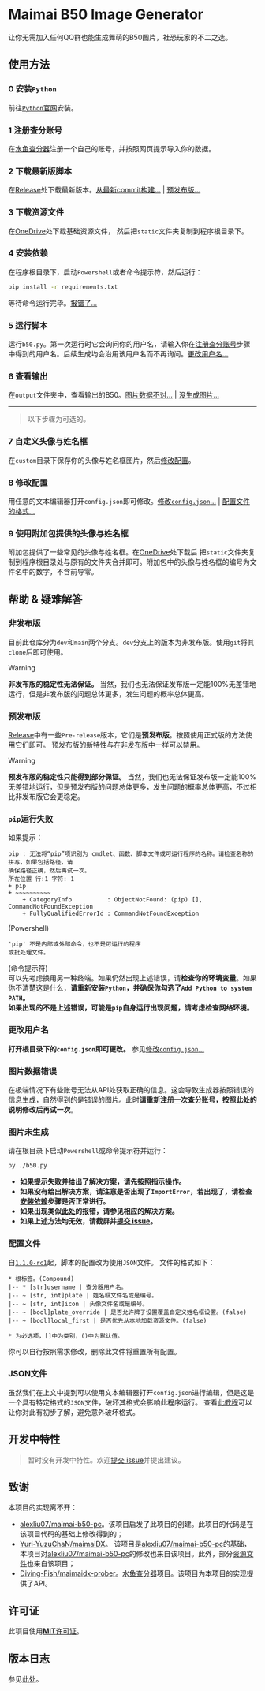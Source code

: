 # Maimai B50 Image Generator

让你无需加入任何QQ群也能生成舞萌的B50图片，社恐玩家的不二之选。  

## 使用方法

### 0 安装`Python`
前往[`Python`官网](https://www.python.org/)安装。

### 1 注册查分账号
在[水鱼查分器](https://www.diving-fish.com/maimaidx/prober/)注册一个自己的账号，并按照网页提示导入你的数据。

### 2 下载最新版脚本
在[Release](https://github.com/nhdsd/maimai-b50-image-generator/releases)处下载最新版本。[从最新commit构建...](#非发布版) | [预发布版...](#预发布版)

### 3 下载资源文件
在[OneDrive](https://1drv.ms/u/c/68dff5f977fb346f/EasYNIMQBYlMsJFdviOkQfkBY7lDnkbooSRIxhd2ABxYIw?e=lYwnxL)处下载基础资源文件，
然后把`static`文件夹复制到程序根目录下。

### 4 安装依赖
在程序根目录下，启动`Powershell`或者命令提示符，然后运行：
```bash
pip install -r requirements.txt
```
等待命令运行完毕。[报错了...](#pip运行失败)

### 5 运行脚本
运行`b50.py`。第一次运行时它会询问你的用户名，请输入你在[注册查分账号](#1-注册查分账号)步骤中得到的用户名。后续生成均会沿用该用户名而不再询问。[更改用户名...](#更改用户名)

### 6 查看输出
在`output`文件夹中，查看输出的B50。[图片数据不对...](#图片数据错误) | [没生成图片...](#图片未生成)

---

> 以下步骤为可选的。

### 7 自定义头像与姓名框
在`custom`目录下保存你的头像与姓名框图片，然后[修改配置](#8-修改配置)。 

### 8 修改配置
用任意的文本编辑器打开`config.json`即可修改。[修改`config.json`...](#配置文件) | [配置文件的格式...](#JSON文件)

### 9 使用附加包提供的头像与姓名框
附加包提供了一些常见的头像与姓名框。在[OneDrive](https://1drv.ms/u/c/68dff5f977fb346f/EX_PkI8HREtHgI6Fyh1fy14BNFor-yevkQ314XCw9wRV3w?e=k7VWuB)处下载后
把`static`文件夹复制到程序根目录处与原有的文件夹合并即可。附加包中的头像与姓名框的编号为文件名中的数字，不含前导零。

## 帮助 & 疑难解答

### 非发布版

目前此仓库分为`dev`和`main`两个分支。`dev`分支上的版本为非发布版。使用`git`将其`clone`后即可使用。

> [!WARNING]
> **非发布版的稳定性无法保证。** 当然，我们也无法保证发布版一定能100%无差错地运行，但是非发布版的问题总体更多，发生问题的概率总体更高。

### 预发布版
[Release](https://github.com/nhdsd/maimai-b50-image-generator/releases)中有一些`Pre-release`版本，它们是**预发布版**。按照使用正式版的方法使用它们即可。
预发布版的新特性与在[非发布版](#非发布版)中一样可以禁用。

> [!WARNING]
> **预发布版的稳定性只能得到部分保证。** 当然，我们也无法保证发布版一定能100%无差错地运行，但是预发布版的问题总体更多，发生问题的概率总体更高，不过相比非发布版它会更稳定。

### `pip`运行失败

如果提示：
```
pip : 无法将“pip”项识别为 cmdlet、函数、脚本文件或可运行程序的名称。请检查名称的拼写，如果包括路径，请
确保路径正确，然后再试一次。
所在位置 行:1 字符: 1
+ pip
+ ~~~~~~~~~~
    + CategoryInfo          : ObjectNotFound: (pip) [], CommandNotFoundException
    + FullyQualifiedErrorId : CommandNotFoundException
```
(Powershell)  
```
'pip' 不是内部或外部命令，也不是可运行的程序
或批处理文件。
```
(命令提示符)  
可以先考虑换用另一种终端。如果仍然出现上述错误，请**检查你的环境变量**。如果你不清楚这是什么，**请重新安装`Python`，并确保你勾选了`Add Python to system PATH`。**  
**如果出现的不是上述错误，可能是`pip`自身运行出现问题，请考虑检查网络环境。**

### 更改用户名
**打开根目录下的`config.json`即可更改。** 参见[修改`config.json`...](#配置文件)

### 图片数据错误
在极端情况下有些账号无法从API处获取正确的信息。这会导致生成器按照错误的信息生成，自然得到的是错误的图片。此时**请[重新注册一次查分账号](#1-注册查分账号)，按照[此处](#更改用户名)的说明修改后再试一次**。

### 图片未生成
请在根目录下启动`Powershell`或命令提示符并运行：
```bash
py ./b50.py
```
- **如果提示失败并给出了解决方案，请先按照指示操作。**
- **如果没有给出解决方案，请注意是否出现了`ImportError`，若出现了，请检查[安装依赖](#4-安装依赖)步骤是否正常进行。**
- **如果出现类似[此处](#pip运行失败)的报错，请参见相应的解决方案。**
- **如果上述方法均无效，请截屏并[提交 issue](https://github.com/nhdsd/maimai-b50-image-generator/issues/new)。**

### 配置文件
自[`1.1.0-rc1`](https://github.com/nhdsd/maimai-b50-image-generator/releases/tag/v1.1.0-rc1)起，脚本的配置改为使用`JSON`文件。
文件的格式如下：
```
* 根标签。(Compound)
|-- * [str]username | 查分器用户名。
|-- ~ [str, int]plate | 姓名框文件名或是编号。
|-- ~ [str, int]icon | 头像文件名或是编号。
|-- ~ [bool]plate_override | 是否允许牌子设置覆盖自定义姓名框设置。(false)
|-- ~ [bool]local_first | 是否优先从本地加载资源文件。(false)

* 为必选项，[]中为类别，()中为默认值。
```
你可以自行按照需求修改，删除此文件将重置所有配置。

### JSON文件
虽然我们在上文中提到可以使用文本编辑器打开`config.json`进行编辑，但是这是一个具有特定格式的`JSON`文件，破坏其格式会影响此程序运行。
查看[此教程](https://www.runoob.com/json/json-syntax.html)可以让你对此有初步了解，避免意外破坏格式。

## 开发中特性
> 暂时没有开发中特性。欢迎[提交 issue](https://github.com/nhdsd/maimai-b50-image-generator/issues/new)并提出建议。

## 致谢

本项目的实现离不开：
- [alexliu07/maimai-b50-pc](https://github.com/alexliu07/maimai-b50-pc)。该项目启发了此项目的创建。此项目的代码是在该项目代码的基础上修改得到的；
- [Yuri-YuzuChaN/maimaiDX](https://github.com/Yuri-YuzuChaN/maimaiDX)。
  该项目是[alexliu07/maimai-b50-pc](https://github.com/alexliu07/maimai-b50-pc)的基础，
  本项目对[alexliu07/maimai-b50-pc](https://github.com/alexliu07/maimai-b50-pc)的修改也来自该项目。此外，部分[资源文件](#3-下载资源文件)也来自该项目；
- [Diving-Fish/maimaidx-prober](https://github.com/Diving-Fish/maimaidx-prober)。[水鱼查分器](https://www.diving-fish.com/maimaidx/prober/)项目。该项目为本项目的实现提供了API。

## 许可证

此项目使用[**MIT**许可证](./LICENSE)。

## 版本日志

参见[此处](./changelog.md)。